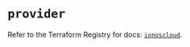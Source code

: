 # `provider`

Refer to the Terraform Registry for docs: [`ionoscloud`](https://registry.terraform.io/providers/ionos-cloud/ionoscloud/6.6.2/docs).
